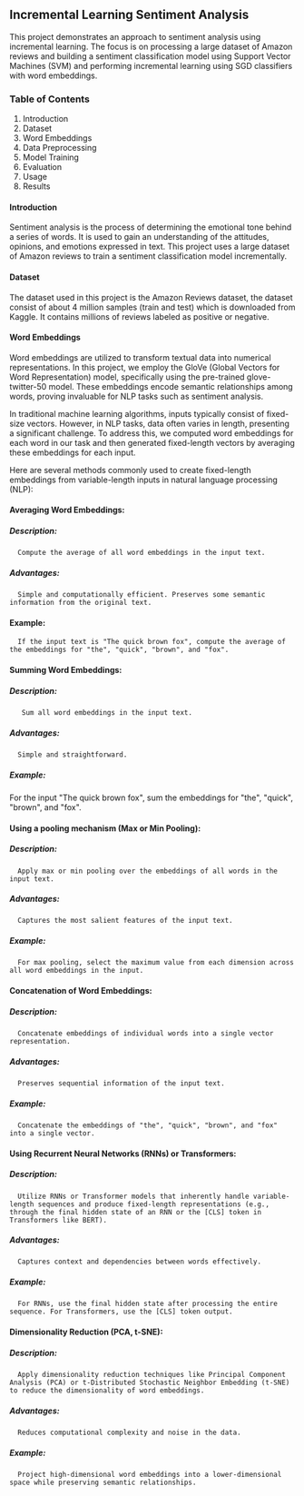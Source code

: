 ## Incremental Learning Sentiment Analysis
This project demonstrates an approach to sentiment analysis using incremental learning. The focus is on processing a large dataset of Amazon reviews and building a sentiment classification model using Support Vector Machines (SVM) and performing incremental learning using SGD classifiers with word embeddings.

### Table of Contents
1. Introduction
2. Dataset
3. Word Embeddings
4. Data Preprocessing
4. Model Training
5. Evaluation
6. Usage
6. Results
   
#### Introduction
Sentiment analysis is the process of determining the emotional tone behind a series of words. It is used to gain an understanding of the attitudes, opinions, and emotions expressed in text. This project uses a large dataset of Amazon reviews to train a sentiment classification model incrementally.

#### Dataset
The dataset used in this project is the Amazon Reviews dataset, the dataset consist of about 4 million samples (train and test) which is downloaded from Kaggle. It contains millions of reviews labeled as positive or negative.

#### Word Embeddings
Word embeddings are utilized to transform textual data into numerical representations. In this project, we employ the GloVe (Global Vectors for Word Representation) model, specifically using the pre-trained glove-twitter-50 model. These embeddings encode semantic relationships among words, proving invaluable for NLP tasks such as sentiment analysis.

In traditional machine learning algorithms, inputs typically consist of fixed-size vectors. However, in NLP tasks, data often varies in length, presenting a significant challenge. To address this, we computed word embeddings for each word in our task and then generated fixed-length vectors by averaging these embeddings for each input.  

Here are several methods commonly used to create fixed-length embeddings from variable-length inputs in natural language processing (NLP):

#### Averaging Word Embeddings:
   ##### Description: 
      Compute the average of all word embeddings in the input text.
   ##### Advantages: 
      Simple and computationally efficient. Preserves some semantic information from the original text.
   #### Example: 
      If the input text is "The quick brown fox", compute the average of the embeddings for "the", "quick", "brown", and "fox".

#### Summing Word Embeddings:
   ##### Description: 
       Sum all word embeddings in the input text.
   ##### Advantages: 
      Simple and straightforward.
   ##### Example: 
   For the input "The quick brown fox", sum the embeddings for "the", "quick", "brown", and "fox".
   
#### Using a pooling mechanism (Max or Min Pooling):
   ##### Description: 
      Apply max or min pooling over the embeddings of all words in the input text.
   ##### Advantages: 
      Captures the most salient features of the input text.
   ##### Example: 
      For max pooling, select the maximum value from each dimension across all word embeddings in the input.
      
#### Concatenation of Word Embeddings:
   ##### Description: 
      Concatenate embeddings of individual words into a single vector representation.
   ##### Advantages: 
      Preserves sequential information of the input text.
   ##### Example: 
      Concatenate the embeddings of "the", "quick", "brown", and "fox" into a single vector.
   
#### Using Recurrent Neural Networks (RNNs) or Transformers:
   ##### Description: 
      Utilize RNNs or Transformer models that inherently handle variable-length sequences and produce fixed-length representations (e.g., through the final hidden state of an RNN or the [CLS] token in Transformers like BERT).
   ##### Advantages: 
      Captures context and dependencies between words effectively.
   ##### Example: 
      For RNNs, use the final hidden state after processing the entire sequence. For Transformers, use the [CLS] token output.

#### Dimensionality Reduction (PCA, t-SNE):
   ##### Description: 
      Apply dimensionality reduction techniques like Principal Component Analysis (PCA) or t-Distributed Stochastic Neighbor Embedding (t-SNE) to reduce the dimensionality of word embeddings.
   ##### Advantages: 
      Reduces computational complexity and noise in the data.
   ##### Example: 
      Project high-dimensional word embeddings into a lower-dimensional space while preserving semantic relationships.

